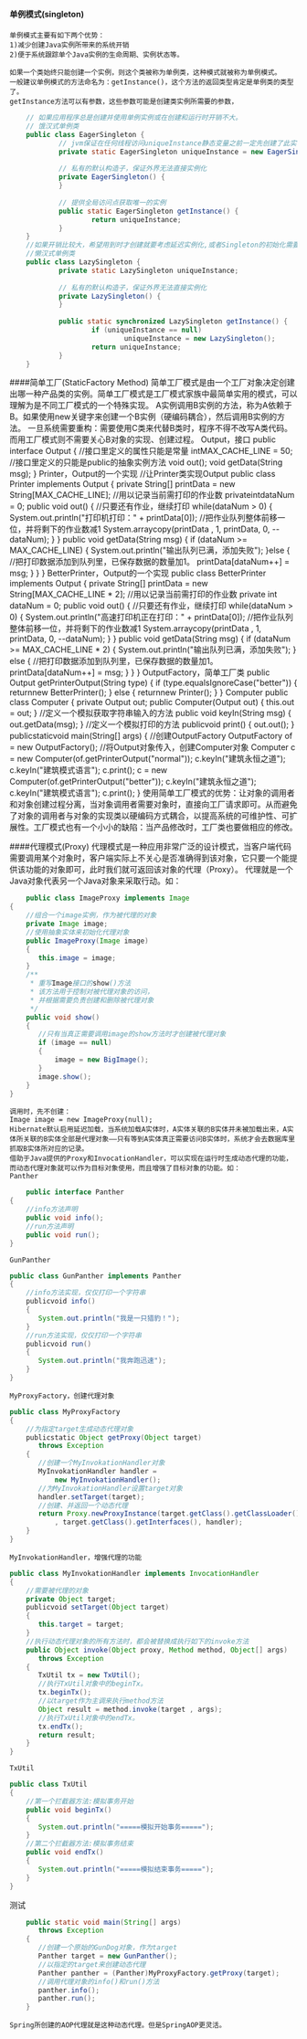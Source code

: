   #### 单例模式(singleton)
    单例模式主要有如下两个优势：
    1)减少创建Java实例所带来的系统开销
    2)便于系统跟踪单个Java实例的生命周期、实例状态等。
    
    如果一个类始终只能创建一个实例，则这个类被称为单例类，这种模式就被称为单例模式。
    一般建议单例模式的方法命名为：getInstance()，这个方法的返回类型肯定是单例类的类型了。
    getInstance方法可以有参数，这些参数可能是创建类实例所需要的参数，
```java
    // 如果应用程序总是创建并使用单例实例或在创建和运行时开销不大。
    // 饿汉式单例类
    public class EagerSingleton {  
            // jvm保证在任何线程访问uniqueInstance静态变量之前一定先创建了此实例  
            private static EagerSingleton uniqueInstance = new EagerSingleton();  
      
            // 私有的默认构造子，保证外界无法直接实例化  
            private EagerSingleton() {  
            }  
      
            // 提供全局访问点获取唯一的实例  
            public static EagerSingleton getInstance() {  
                    return uniqueInstance;  
            }  
    }
    //如果开销比较大，希望用到时才创建就要考虑延迟实例化,或者Singleton的初始化需要某些外部资源(比如网络或存储设备)
    //懒汉式单例类
    public class LazySingleton {  
            private static LazySingleton uniqueInstance;  
      
            // 私有的默认构造子，保证外界无法直接实例化  
            private LazySingleton() {  
            }  
      
            public static synchronized LazySingleton getInstance() {  
                    if (uniqueInstance == null)  
                            uniqueInstance = new LazySingleton();  
                    return uniqueInstance;  
            }  
    } 
 ```

    
   ####简单工厂(StaticFactory Method)
    简单工厂模式是由一个工厂对象决定创建出哪一种产品类的实例。简单工厂模式是工厂模式家族中最简单实用的模式，可以理解为是不同工厂模式的一个特殊实现。
    A实例调用B实例的方法，称为A依赖于B。如果使用new关键字来创建一个B实例（硬编码耦合），然后调用B实例的方法。
    一旦系统需要重构：需要使用C类来代替B类时，程序不得不改写A类代码。而用工厂模式则不需要关心B对象的实现、创建过程。
    Output，接口
    public interface Output
    {
        //接口里定义的属性只能是常量
        intMAX_CACHE_LINE = 50;
        //接口里定义的只能是public的抽象实例方法
        void out();
        void getData(String msg);
    }
    Printer，Output的一个实现
    //让Printer类实现Output
    public class Printer implements Output
    {
        private String[] printData = new String[MAX_CACHE_LINE];
        //用以记录当前需打印的作业数
        privateintdataNum = 0;
        public void out()
        {
           //只要还有作业，继续打印
           while(dataNum > 0)
           {
               System.out.println("打印机打印：" + printData[0]);
               //把作业队列整体前移一位，并将剩下的作业数减1
               System.arraycopy(printData , 1, printData, 0, --dataNum);
           }
        }
        public void getData(String msg)
        {
           if (dataNum >= MAX_CACHE_LINE)
           {
               System.out.println("输出队列已满，添加失败");
           }else
           {
               //把打印数据添加到队列里，已保存数据的数量加1。
               printData[dataNum++] = msg;
           }
        }
    }
    BetterPrinter，Output的一个实现
    public class BetterPrinter implements Output
    {
        private String[] printData = new String[MAX_CACHE_LINE * 2];
        //用以记录当前需打印的作业数
        private int dataNum = 0;
        public void out()
        {
           //只要还有作业，继续打印
           while(dataNum > 0)
           {
               System.out.println("高速打印机正在打印：" + printData[0]);
               //把作业队列整体前移一位，并将剩下的作业数减1
               System.arraycopy(printData , 1, printData, 0, --dataNum);
           }
        }
        public void getData(String msg)
        {
           if (dataNum >= MAX_CACHE_LINE * 2)
           {
               System.out.println("输出队列已满，添加失败");
           }
           else
           {
               //把打印数据添加到队列里，已保存数据的数量加1。
               printData[dataNum++] = msg;
           }
        }
    }
    OutputFactory，简单工厂类
        public Output getPrinterOutput(String type) {
           if (type.equalsIgnoreCase("better")) {
               returnnew BetterPrinter();
           } else {
               returnnew Printer();
           }
        }
    Computer
    public class Computer
    {
        private Output out;
        public Computer(Output out)
        {
           this.out = out;
        }
        //定义一个模拟获取字符串输入的方法
        public void keyIn(String msg)
        {
           out.getData(msg);
        }
        //定义一个模拟打印的方法
        publicvoid print()
        {
           out.out();
        }
        publicstaticvoid main(String[] args)
        {
           //创建OutputFactory
           OutputFactory of = new OutputFactory();
           //将Output对象传入，创建Computer对象
           Computer c = new Computer(of.getPrinterOutput("normal"));
           c.keyIn("建筑永恒之道");
           c.keyIn("建筑模式语言");
           c.print();
           c = new Computer(of.getPrinterOutput("better"));
           c.keyIn("建筑永恒之道");
           c.keyIn("建筑模式语言");
           c.print();
        }
    使用简单工厂模式的优势：让对象的调用者和对象创建过程分离，当对象调用者需要对象时，直接向工厂请求即可。从而避免了对象的调用者与对象的实现类以硬编码方式耦合，以提高系统的可维护性、可扩展性。工厂模式也有一个小小的缺陷：当产品修改时，工厂类也要做相应的修改。

  ####代理模式(Proxy)
    代理模式是一种应用非常广泛的设计模式，当客户端代码需要调用某个对象时，客户端实际上不关心是否准确得到该对象，它只要一个能提供该功能的对象即可，此时我们就可返回该对象的代理（Proxy）。
    代理就是一个Java对象代表另一个Java对象来采取行动。如：
```java
    public class ImageProxy implements Image
{
    //组合一个image实例，作为被代理的对象
    private Image image;
    //使用抽象实体来初始化代理对象
    public ImageProxy(Image image)
    {
       this.image = image;
    }
    /**
     * 重写Image接口的show()方法
     * 该方法用于控制对被代理对象的访问，
     * 并根据需要负责创建和删除被代理对象
     */
    public void show()
    {
       //只有当真正需要调用image的show方法时才创建被代理对象
       if (image == null)
       {
           image = new BigImage();
       }
       image.show();
    }
}
```
    调用时，先不创建：
    Image image = new ImageProxy(null);
    Hibernate默认启用延迟加载，当系统加载A实体时，A实体关联的B实体并未被加载出来，A实体所关联的B实体全部是代理对象——只有等到A实体真正需要访问B实体时，系统才会去数据库里抓取B实体所对应的记录。
    借助于Java提供的Proxy和InvocationHandler，可以实现在运行时生成动态代理的功能，而动态代理对象就可以作为目标对象使用，而且增强了目标对象的功能。如：
    Panther
```java
    public interface Panther
{
    //info方法声明
    public void info();
    //run方法声明
    public void run();
}
```
    GunPanther
```java
public class GunPanther implements Panther
{
    //info方法实现，仅仅打印一个字符串
    publicvoid info()
    {
       System.out.println("我是一只猎豹！");
    }
    //run方法实现，仅仅打印一个字符串
    publicvoid run()
    {
       System.out.println("我奔跑迅速");
    }
}
```
    MyProxyFactory，创建代理对象
```java
public class MyProxyFactory
{
    //为指定target生成动态代理对象
    publicstatic Object getProxy(Object target)
       throws Exception
    {
       //创建一个MyInvokationHandler对象
       MyInvokationHandler handler =
           new MyInvokationHandler();
       //为MyInvokationHandler设置target对象
       handler.setTarget(target);
       //创建、并返回一个动态代理
       return Proxy.newProxyInstance(target.getClass().getClassLoader()
           , target.getClass().getInterfaces(), handler);
    }
}
```
    MyInvokationHandler，增强代理的功能
```java
public class MyInvokationHandler implements InvocationHandler
{
    //需要被代理的对象
    private Object target;
    publicvoid setTarget(Object target)
    {
       this.target = target;
    }
    //执行动态代理对象的所有方法时，都会被替换成执行如下的invoke方法
    public Object invoke(Object proxy, Method method, Object[] args)
       throws Exception
    {
       TxUtil tx = new TxUtil();
       //执行TxUtil对象中的beginTx。
       tx.beginTx();
       //以target作为主调来执行method方法
       Object result = method.invoke(target , args);
       //执行TxUtil对象中的endTx。
       tx.endTx();
       return result;
    }
}
```
    TxUtil
```java
public class TxUtil
{
    //第一个拦截器方法:模拟事务开始
    public void beginTx()
    {
       System.out.println("=====模拟开始事务=====");
    }
    //第二个拦截器方法:模拟事务结束
    public void endTx()
    {
       System.out.println("=====模拟结束事务=====");
    }
}
```
测试
```java
    public static void main(String[] args)
       throws Exception
    {
       //创建一个原始的GunDog对象，作为target
       Panther target = new GunPanther();
       //以指定的target来创建动态代理
       Panther panther = (Panther)MyProxyFactory.getProxy(target);
       //调用代理对象的info()和run()方法
       panther.info();
       panther.run();
    }
```
    Spring所创建的AOP代理就是这种动态代理。但是SpringAOP更灵活。
